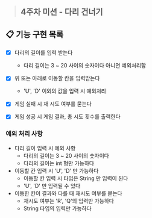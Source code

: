 > ## 4주차 미션 - 다리 건너기

## 📋 기능 구현 목록

- [x] 다리의 길이를 입력 받는다  
  - 다리 길이는 3 ~ 20 사이의 숫자이다 아니면 예외처리함
- [x] 위 또는 아래로 이동할 칸을 입력받는다
  -  'U', 'D' 이외의 값을 입력 시 예외처리
- [x] 게임 실패 시 재 시도 여부를 묻는다
- [x] 게임 성공 시 게임 결과, 총 시도 횟수를 출력한다


### 예외 처리 사항

- 다리 길이 입력 시 예외 사항
  - 다리의 길이는 3 ~ 20 사이의 숫자이다
  - 다리의 길이는 int 형만 가능하다
- 이동할 칸 입력 시 'U', 'D' 만 가능하다
  - 이동할 칸 입력 시 타입은 String 만 입력이 된다
  - 'U', 'D' 만 입력될 수 있다
- 이동한 칸이 결과와 다를 때 재시도 여부를 묻는다
  - 재시도 여부는 'R', 'Q'의 입력만 가능하다
  - String 타입의 입력만 가능하다